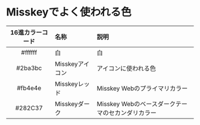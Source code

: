 # Misskeyでよく使われる色

|16進カラーコード|名称|説明|
|:-:|:--|:--|
| #ffffff | 白 | 白 |
| #2ba3bc | Misskeyアイコン | アイコンに使われる色 |
| #fb4e4e | Misskeyレッド | Misskey Webのプライマリカラー |
| #282C37 | Misskeyダーク | Misskey Webのベースダークテーマのセカンダリカラー |

